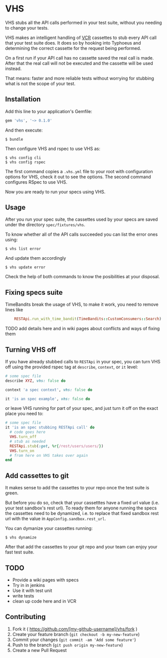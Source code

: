 # VHS

VHS stubs all the API calls performed in your test suite, without you needing
to change your tests.

VHS makes an intelligent handling of
[VCR](https://source.xing.com/joaquin-rivera/vcr) cassettes to
stub every API call that your test suite does. It
does so by hooking into Typhoeus and determining the correct
cassette for the request being performed.

On a first run if your API call has no cassette saved the real
call is made. After that the real call will not be executed and
the cassette will be used instead.

That means: faster and more reliable tests without worrying for
stubbing what is not the scope of your test.

## Installation

Add this line to your application's Gemfile:

```ruby
gem 'vhs', '~> 0.1.0'
```

And then execute:

    $ bundle

Then configure VHS and rspec to use VHS as:

    $ vhs config cli
    $ vhs config rspec

The first command copies a `.vhs.yml` file to your root with configuration
options for VHS, check it out to see the options. The second command configures
RSpec to use VHS.

Now you are ready to run your specs using VHS.

## Usage

After you run your spec suite, the cassettes used by your specs are saved under
the directory `spec/fixtures/vhs`.

To know whether all of the API calls succeeded you can list the error ones using:

    $ vhs list error

And update them accordingly

    $ vhs update error

Check the help of both commands to know the posibilities at your disposal.

## Fixing specs suite

TimeBandits break the usage of VHS, to make it work, you need to remove lines like

```ruby
    RESTApi.run_with_time_bandit(TimeBandits::CustomConsumers::Search)
```

TODO add details here and in wiki pages about conflicts and ways of fixing them

## Turning VHS off

If you have already stubbed calls to `RESTApi` in your spec, you
can turn VHS off using the provided rspec tag at `describe`, `context`, or `it`
level:

```ruby
# some spec file
describe XYZ, vhs: false do

context 'a spec context', vhs: false do

it 'is an spec example', vhs: false do
```

or leave VHS running for part of your spec, and just turn it off on the exact
place you need to:

```ruby
# some spec file
it 'is an spec stubbing RESTApi call' do
  # code goes here
  VHS.turn_off
  # stub as needed
  RESTApi.stub(:get, %r{/rest/users/users/})
  VHS.turn_on
  # from here on VHS takes over again
end
```

## Add cassettes to git

It makes sense to add the cassettes to your repo once the test suite is green.

But before you do so, check that your cassetttes have a fixed url value (i.e.
your test sandbox's rest url).
To ready them for anyone running the specs the cassettes need to be dynamized,
i.e. to replace that fixed sandbox rest url with the value in
`AppConfig.sandbox.rest_url`.

You can dymanize your cassettes running:

    $ vhs dynamize

After that add the cassettes to your git repo and your team can enjoy your fast
test suite.

## TODO
- Provide a wiki pages with specs
- Try in in jenkins
- Use it with test unit
- write tests
- clean up code here and in VCR

## Contributing

1. Fork it ( https://github.com/[my-github-username]/vhs/fork )
2. Create your feature branch (`git checkout -b my-new-feature`)
3. Commit your changes (`git commit -am 'Add some feature'`)
4. Push to the branch (`git push origin my-new-feature`)
5. Create a new Pull Request

